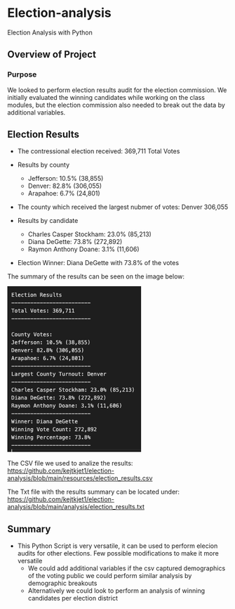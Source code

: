 # Election-analysis
Election Analysis with Python

## Overview of Project

### Purpose

We looked to perform election results audit for the election commission. We initially evaluated the winning candidates while working on the class modules, but the election commission also needed to break out the data by additional variables. 
## Election Results

- The contressional election received: 369,711 Total Votes

- Results by county
    - Jefferson: 10.5% (38,855)
    - Denver: 82.8% (306,055)
    - Arapahoe: 6.7% (24,801)

- The county which received the largest nubmer of votes: Denver 306,055

- Results by candidate
    - Charles Casper Stockham: 23.0% (85,213)
    - Diana DeGette: 73.8% (272,892)
    - Raymon Anthony Doane: 3.1% (11,606)

- Election Winner: Diana DeGette with 73.8% of the votes

The summary of the results can be seen on the image below: 


![electionsummary.png](https://github.com/kejtkjet1/election-analysis/blob/main/resources/electionsummary.png)

The CSV file we used to analize the results: https://github.com/kejtkjet1/election-analysis/blob/main/resources/election_results.csv

The Txt file with the results summary can be located under: https://github.com/kejtkjet1/election-analysis/blob/main/analysis/election_results.txt

## Summary

- This Python Script is very versatile, it can be used to perform elecion audits for other elections. Few possible modifications to make it more versatile
    - We could add additional variables if the csv captured demographics of the voting public we could perform similar analysis by demographic breakouts
    - Alternatively we could look to perform an analysis of winning candidates per election district 